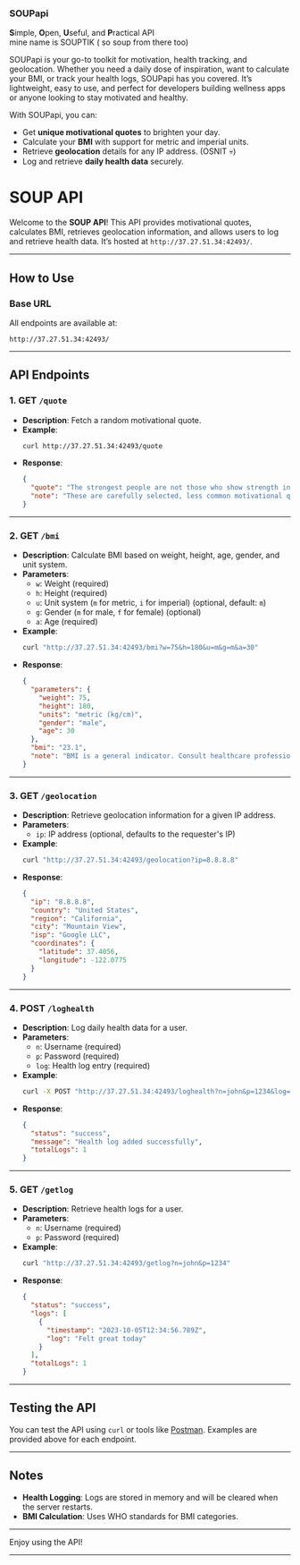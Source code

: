 ### **SOUPapi**  
**S**imple, **O**pen, **U**seful, and **P**ractical API  
mine name is SOUPTIK ( so soup from there too)

SOUPapi is your go-to toolkit for motivation, health tracking, and geolocation. Whether you need a daily dose of inspiration, want to calculate your BMI, or track your health logs, SOUPapi has you covered. It’s lightweight, easy to use, and perfect for developers building wellness apps or anyone looking to stay motivated and healthy.  

With SOUPapi, you can:  
- Get **unique motivational quotes** to brighten your day.  
- Calculate your **BMI** with support for metric and imperial units.  
- Retrieve **geolocation** details for any IP address.  (OSNIT :skull:)
- Log and retrieve **daily health data** securely.  

# SOUP API

Welcome to the **SOUP API**! This API provides motivational quotes, calculates BMI, retrieves geolocation information, and allows users to log and retrieve health data. It’s hosted at `http://37.27.51.34:42493/`.

---

## How to Use

### Base URL
All endpoints are available at:
```
http://37.27.51.34:42493/
```

---

## API Endpoints

### 1. **GET `/quote`**
- **Description**: Fetch a random motivational quote.
- **Example**:
  ```bash
  curl http://37.27.51.34:42493/quote
  ```
- **Response**:
  ```json
  {
    "quote": "The strongest people are not those who show strength in front of us but those who win battles we know nothing about. - Unknown",
    "note": "These are carefully selected, less common motivational quotes"
  }
  ```

---

### 2. **GET `/bmi`**
- **Description**: Calculate BMI based on weight, height, age, gender, and unit system.
- **Parameters**:
  - `w`: Weight (required)
  - `h`: Height (required)
  - `u`: Unit system (`m` for metric, `i` for imperial) (optional, default: `m`)
  - `g`: Gender (`m` for male, `f` for female) (optional)
  - `a`: Age (required)
- **Example**:
  ```bash
  curl "http://37.27.51.34:42493/bmi?w=75&h=180&u=m&g=m&a=30"
  ```
- **Response**:
  ```json
  {
    "parameters": {
      "weight": 75,
      "height": 180,
      "units": "metric (kg/cm)",
      "gender": "male",
      "age": 30
    },
    "bmi": "23.1",
    "note": "BMI is a general indicator. Consult healthcare professional for proper assessment."
  }
  ```

---

### 3. **GET `/geolocation`**
- **Description**: Retrieve geolocation information for a given IP address.
- **Parameters**:
  - `ip`: IP address (optional, defaults to the requester's IP)
- **Example**:
  ```bash
  curl "http://37.27.51.34:42493/geolocation?ip=8.8.8.8"
  ```
- **Response**:
  ```json
  {
    "ip": "8.8.8.8",
    "country": "United States",
    "region": "California",
    "city": "Mountain View",
    "isp": "Google LLC",
    "coordinates": {
      "latitude": 37.4056,
      "longitude": -122.0775
    }
  }
  ```

---

### 4. **POST `/loghealth`**
- **Description**: Log daily health data for a user.
- **Parameters**:
  - `n`: Username (required)
  - `p`: Password (required)
  - `log`: Health log entry (required)
- **Example**:
  ```bash
  curl -X POST "http://37.27.51.34:42493/loghealth?n=john&p=1234&log=Felt%20great%20today"
  ```
- **Response**:
  ```json
  {
    "status": "success",
    "message": "Health log added successfully",
    "totalLogs": 1
  }
  ```

---

### 5. **GET `/getlog`**
- **Description**: Retrieve health logs for a user.
- **Parameters**:
  - `n`: Username (required)
  - `p`: Password (required)
- **Example**:
  ```bash
  curl "http://37.27.51.34:42493/getlog?n=john&p=1234"
  ```
- **Response**:
  ```json
  {
    "status": "success",
    "logs": [
      {
        "timestamp": "2023-10-05T12:34:56.789Z",
        "log": "Felt great today"
      }
    ],
    "totalLogs": 1
  }
  ```

---

## Testing the API

You can test the API using `curl` or tools like [Postman](https://www.postman.com/). Examples are provided above for each endpoint.

---


## Notes

- **Health Logging**: Logs are stored in memory and will be cleared when the server restarts.
- **BMI Calculation**: Uses WHO standards for BMI categories.

---

Enjoy using the API!

---
